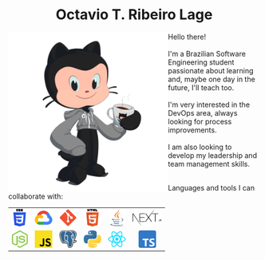 <div align="center">
  <h1>Octavio T. Ribeiro Lage</h1>
</div>

<img align="left" alt="octocat" src="https://raw.githubusercontent.com/octaviolage/octaviolage/master/assets/img/octocat.png"  height="320" />

Hello there!<br/><br/>
I'm a Brazilian Software Engineering student passionate about learning and, maybe one day in the future, I'll teach too. <br/><br/>
I'm very interested in the DevOps area, always looking for process improvements. <br/><br/>
I am also looking to develop my leadership and team management skills.<br/><br/>
  
Languages and tools I can collaborate with:

<table border="0">
  <tr>
    <td align="center" ><img height="35" alt="CSS" src="https://raw.githubusercontent.com/octaviolage/octaviolage/master/assets/svg/css.svg"></td>
    <td align="center" ><img height="35" alt="GCloud" src="https://raw.githubusercontent.com/octaviolage/octaviolage/master/assets/svg/gcp.svg"></td>
    <td align="center" ><img height="35" alt="Git" src="https://raw.githubusercontent.com/octaviolage/octaviolage/master/assets/svg/git.svg"></td>
    <td align="center" ><img height="35" alt="HTML" src="https://raw.githubusercontent.com/octaviolage/octaviolage/master/assets/svg/html.svg" ></td>
    <td align="center" ><img height="35" alt="Java" src="https://raw.githubusercontent.com/octaviolage/octaviolage/master/assets/svg/java.svg" ></td>
    <td align="center" ><img height="35" alt="Next.js" src="https://raw.githubusercontent.com/octaviolage/octaviolage/master/assets/svg/nextjs.svg" ></td>
 </tr>
 <tr>
    <td align="center" ><img height="35" alt="Nodejs" src="https://raw.githubusercontent.com/octaviolage/octaviolage/master/assets/svg/nodejs.svg" ></td>
    <td align="center" ><img height="35" alt="JavaScript" src="https://raw.githubusercontent.com/octaviolage/octaviolage/master/assets/svg/javascript.svg"></td>
    <td align="center" ><img height="35" alt="PostgreSQL" src="https://raw.githubusercontent.com/octaviolage/octaviolage/master/assets/svg/postgresql.svg"></td>
    <td align="center" ><img height="35" alt="Python" src="https://raw.githubusercontent.com/octaviolage/octaviolage/master/assets/svg/python.svg"></td>
    <td align="center" ><img height="35" alt="React" src="https://raw.githubusercontent.com/octaviolage/octaviolage/master/assets/svg/react.svg"></td>
    <td align="center" ><img height="35" alt="TypeScript" src="https://raw.githubusercontent.com/octaviolage/octaviolage/master/assets/svg/typescript.svg"></td>
 </tr>
</table>

